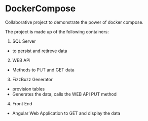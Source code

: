 # DockerCompose
Collaborative project to demonstrate the power of docker compose.

The project is made up of the following containers:

1. SQL Server
* to persist and retireve data

2. WEB API
* Methods to PUT and GET data

3. FizzBuzz Generator
* provision tables
* Generates the data, calls the WEB API PUT method

4. Front End
* Angular Web Application to GET and display the data
